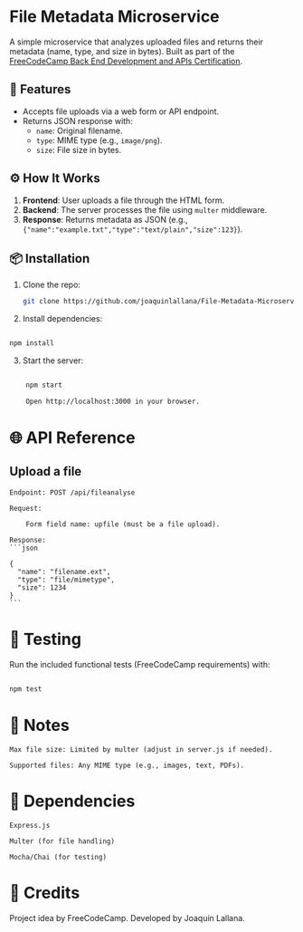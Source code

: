 # File Metadata Microservice

A simple microservice that analyzes uploaded files and returns their metadata (name, type, and size in bytes). Built as part of the [FreeCodeCamp Back End Development and APIs Certification](https://www.freecodecamp.org/learn/back-end-development-and-apis/).

## 🚀 Features
- Accepts file uploads via a web form or API endpoint.
- Returns JSON response with:
  - `name`: Original filename.
  - `type`: MIME type (e.g., `image/png`).
  - `size`: File size in bytes.

## ⚙️ How It Works
1. **Frontend**: User uploads a file through the HTML form.
2. **Backend**: The server processes the file using `multer` middleware.
3. **Response**: Returns metadata as JSON (e.g., `{"name":"example.txt","type":"text/plain","size":123}`).

## 📦 Installation
1. Clone the repo:
   ```bash
   git clone https://github.com/joaquinlallana/File-Metadata-Microservice-Freecodecamp-Project.git
   ```
2. Install dependencies:

```bash

npm install
```
3. Start the server:

```bash

    npm start

    Open http://localhost:3000 in your browser.
```

# 🌐 API Reference

## Upload a file

    Endpoint: POST /api/fileanalyse

    Request:

        Form field name: upfile (must be a file upload).

    Response:
    ```json

    {
      "name": "filename.ext",
      "type": "file/mimetype",
      "size": 1234
    }
    ```

# 🧪 Testing

Run the included functional tests (FreeCodeCamp requirements) with:
```bash

npm test
   ```
# 📝 Notes

    Max file size: Limited by multer (adjust in server.js if needed).

    Supported files: Any MIME type (e.g., images, text, PDFs).

# 🔧 Dependencies

    Express.js

    Multer (for file handling)

    Mocha/Chai (for testing)

# 🙌 Credits

Project idea by FreeCodeCamp.
Developed by Joaquín Lallana.